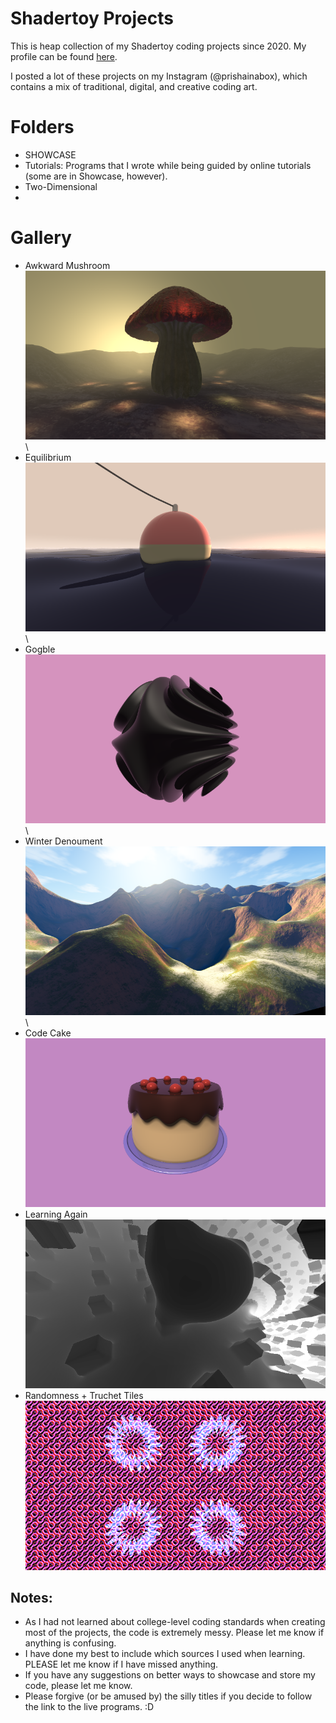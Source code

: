 # Shadertoy Projects

This is heap collection of my Shadertoy coding projects since 2020.
My profile can be found [here](https://www.shadertoy.com/profile/?show=shaders).

I posted a lot of these projects on my Instagram (@prishainabox), which contains a mix of traditional, digital, and creative coding art.

# Folders
- SHOWCASE
- Tutorials: Programs that I wrote while being guided by online tutorials (some are in Showcase, however).
- Two-Dimensional
- 

# Gallery
- Awkward Mushroom ![Raymarching - 3D Mushroom](image.png) \
- Equilibrium ![Raymarching - 3D Fishing Bouy in Water](image-1.png) \
- Gogble ![Raymarching - 3D Animated Shape](image-2.png) \
- Winter Denoument ![Raymarching - Terrain scene](image-3.png) \
- Code Cake ![Raymarching - Cake](image-4.png)
- Learning Again ![Raymarching Basic Scenne](image-5.png)
- Randomness + Truchet Tiles ![2d random truchet tile pattern](image-6.png)

## Notes:
- As I had not learned about college-level coding standards when creating most of the projects, the code is extremely messy. Please let me know if anything is confusing.
- I have done my best to include which sources I used when learning. PLEASE let me know if I have missed anything.
- If you have any suggestions on better ways to showcase and store my code, please let me know.
- Please forgive (or be amused by) the silly titles if you decide to follow the link to the live programs. :D